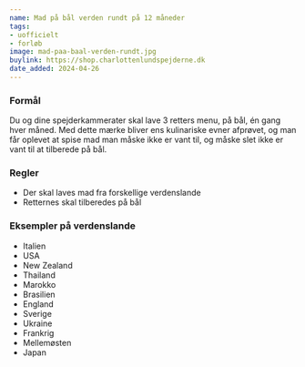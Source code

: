 ```yaml
---
name: Mad på bål verden rundt på 12 måneder
tags:
- uofficielt
- forløb
image: mad-paa-baal-verden-rundt.jpg
buylink: https://shop.charlottenlundspejderne.dk
date_added: 2024-04-26
---
```

### Formål 
Du og dine spejderkammerater skal lave 3 retters menu, på bål, én gang hver måned.
Med dette mærke bliver ens kulinariske evner afprøvet, og man får oplevet at spise mad man måske ikke er vant til, og måske slet ikke er vant til at tilberede på bål. 

### Regler
- Der skal laves mad fra forskellige verdenslande 
- Retternes skal tilberedes på bål 

### Eksempler på verdenslande 
- Italien
- USA
- New Zealand
- Thailand
- Marokko
- Brasilien
- England
- Sverige
- Ukraine
- Frankrig
- Mellemøsten
- Japan

